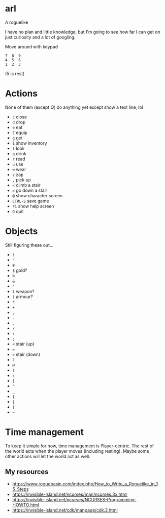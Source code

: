 # arl
A roguelike

I have no plan and little knowledge, but I'm going to see how far I can get on just curiosity and a lot of googling.

Move around with keypad
```
7  8  9
4  5  6
1  2  3
```
(5 is rest)

# Actions
None of them (except Q) do anything yet except show a text line, lol

- `c` close
- `d` drop
- `e` eat
- `E` equip
- `g` get
- `i` show inventory
- `l` look
- `q` drink
- `r` read
- `u` use
- `w` wear
- `z` zap
- `,` pick up
- `<` climb a stair
- `>` go down a stair
- `@` show character screen
- `CTRL-S` save game
- `F1` show help screen
- `Q` quit

# Objects
Still figuring these out...
- `!`
- `"`
- `#`
- `$` gold?
- `%`
- `&`
- `'`
- `(` weapon?
- `)` armour?
- `*`
- `+`
- `,`
- `-`
- `.`
- `/`
- `:`
- `;`
- `<` stair (up)
- `=`
- `>` stair (down)
- `?`
- `@`
- `[`
- `\`
- `]`
- `^`
- `_`
- `{`
- `|`
- `}`
- `~`

# Time management
To keep it simple for now, time management is Player-centric. The rest of the world acts when the player moves (including resting). Maybe some other actions will let the world act as well.

## My resources

- https://www.roguebasin.com/index.php/How_to_Write_a_Roguelike_in_15_Steps
- https://invisible-island.net/ncurses/man/ncurses.3x.html
- https://invisible-island.net/ncurses/NCURSES-Programming-HOWTO.html
- https://invisible-island.net/cdk/manpage/cdk.3.html
